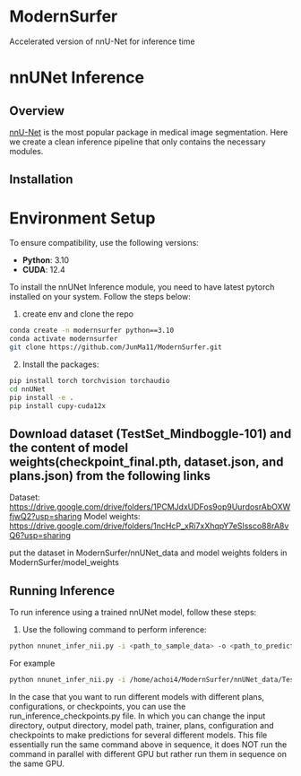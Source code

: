 # ModernSurfer
Accelerated version of nnU-Net for inference time

# nnUNet Inference

## Overview
[nnU-Net](https://github.com/MIC-DKFZ/nnUNet) is the most popular package in medical image segmentation. 
Here we create a clean inference pipeline that only contains the necessary modules. 

## Installation

# Environment Setup

To ensure compatibility, use the following versions:

- **Python**: 3.10  
- **CUDA**: 12.4 

To install the nnUNet Inference module, you need to have latest pytorch installed on your system. Follow the steps below:

1. create env and clone the repo
```bash
conda create -n modernsurfer python==3.10
conda activate modernsurfer
git clone https://github.com/JunMa11/ModernSurfer.git
```

2. Install the packages:
```bash
pip install torch torchvision torchaudio
cd nnUNet
pip install -e .
pip install cupy-cuda12x
```
## Download dataset (TestSet_Mindboggle-101) and the content of model weights(checkpoint_final.pth, dataset.json, and plans.json) from the following links
Dataset: https://drive.google.com/drive/folders/1PCMJdxUDFos9op9UurdosrAbOXWfjwQ2?usp=sharing
Model weights: https://drive.google.com/drive/folders/1ncHcP_xRi7xXhqpY7eSlssco88rA8vQ6?usp=sharing

put the dataset in ModernSurfer/nnUNet_data and model weights folders in ModernSurfer/model_weights

## Running Inference

To run inference using a trained nnUNet model, follow these steps:

1. Use the following command to perform inference:

```bash
python nnunet_infer_nii.py -i <path_to_sample_data> -o <path_to_predictions> --model_path <path_to_model_weight> --fold <fold_used_for_training> --checkpoint <checkpoint_for_prediction>
```

For example

```bash
python nnunet_infer_nii.py -i /home/achoi4/ModernSurfer/nnUNet_data/TestSet_Mindboggle-101/imagesTs -o ./seg --model_path /home/achoi4/ModernSurfer/model_weights/ --fold all -- checkpoint checkpoint_final.pth
```

In the case that you want to run different models with different plans, configurations, or checkpoints, you can use the run_inference_checkpoints.py file.
In which you can change the input directory, output directory, model path, trainer, plans, configuration and checkpoints to make predictions for several different models. 
This file essentially run the same command above in sequence, it does NOT run the command in parallel with different GPU but rather run them in sequence on the same GPU.
